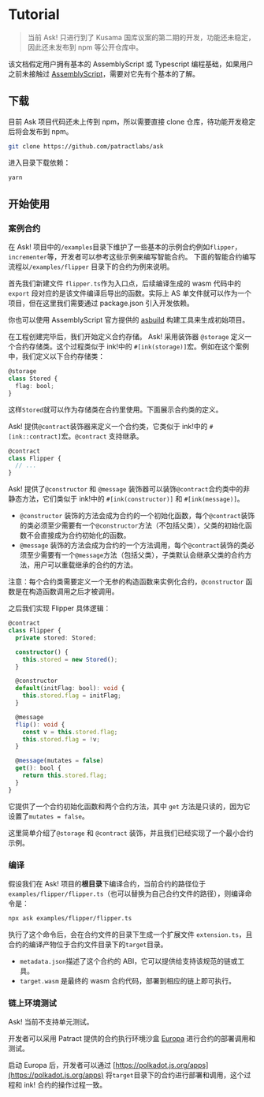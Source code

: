 # Tutorial

> 当前 Ask! 只进行到了 Kusama 国库议案的第二期的开发，功能还未稳定，因此还未发布到 npm 等公开仓库中。

该文档假定用户拥有基本的 AssemblyScript 或 Typescript 编程基础，如果用户之前未接触过 [AssemblyScript](https://www.assemblyscript.org/)，需要对它先有个基本的了解。

## 下载

目前 Ask 项目代码还未上传到 npm，所以需要直接 clone 仓库，待功能开发稳定后将会发布到 npm。

```bash
git clone https://github.com/patractlabs/ask
```

进入目录下载依赖：

```bash
yarn
```

## 开始使用

### 案例合约

在 Ask! 项目中的`/examples`目录下维护了一些基本的示例合约例如`flipper`，`incrementer`等，开发者可以参考这些示例来编写智能合约。
下面的智能合约编写流程以`/examples/flipper` 目录下的合约为例来说明。

首先我们新建文件 `flipper.ts`作为入口点，后续编译生成的 wasm 代码中的 `export` 段对应的是该文件编译后导出的函数。实际上 AS 单文件就可以作为一个项目，但在这里我们需要通过 package.json 引入开发依赖。

<!-- TODO：需要编写包发布后的项目流程 -->
<!-- 就像JS/TS项目那样， -->

你也可以使用 AssemblyScript 官方提供的 [asbuild](https://github.com/AssemblyScript/asbuild/) 构建工具来生成初始项目。

在工程创建完毕后，我们开始定义合约存储。
Ask! 采用装饰器 `@storage` 定义一个合约存储类。这个过程类似于 ink!中的 `#[ink(storage)]`宏。例如在这个案例中，我们定义以下合约存储类：

```ts
@storage
class Stored {
  flag: bool;
}
```

这样`Stored`就可以作为存储类在合约里使用。下面展示合约类的定义。

Ask! 提供`@contract`装饰器来定义一个合约类，它类似于 ink!中的 `#[ink::contract]`宏。`@contract` 支持继承。

```ts
@contract
class Flipper {
  // ...
}
```

Ask! 提供了`@constructor` 和 `@message` 装饰器可以装饰`@contract`合约类中的非静态方法，它们类似于 ink!中的 `#[ink(constructor)]` 和 `#[ink(message)]`。

- `@constructor` 装饰的方法会成为合约的一个初始化函数，每个`@contract`装饰的类必须至少需要有一个`@constructor`方法（不包括父类），父类的初始化函数不会直接成为合约初始化的函数。
- `@message` 装饰的方法会成为合约的一个方法调用，每个`@contract`装饰的类必须至少需要有一个`@message`方法（包括父类），子类默认会继承父类的合约方法，用户可以重载继承的合约的方法。

注意：每个合约类需要定义一个无参的构造函数来实例化合约，`@constructor` 函数是在构造函数调用之后才被调用。

<!-- TODO: 增加 @ignore 装饰器 -->

之后我们实现 Flipper 具体逻辑：

```ts
@contract
class Flipper {
  private stored: Stored;

  constructor() {
    this.stored = new Stored();
  }

  @constructor
  default(initFlag: bool): void {
    this.stored.flag = initFlag;
  }

  @message
  flip(): void {
    const v = this.stored.flag;
    this.stored.flag = !v;
  }

  @message(mutates = false)
  get(): bool {
    return this.stored.flag;
  }
}
```

它提供了一个合约初始化函数和两个合约方法，其中 `get` 方法是只读的，因为它设置了`mutates = false`。

这里简单介绍了`@storage` 和 `@contract` 装饰，并且我们已经实现了一个最小合约示例。

### 编译

假设我们在 Ask! 项目的**根目录**下编译合约，当前合约的路径位于`examples/flipper/flipper.ts`（也可以替换为自己合约文件的路径），则编译命令是：

```bash
npx ask examples/flipper/flipper.ts
```

执行了这个命令后，会在合约文件的目录下生成一个扩展文件 `extension.ts`，且合约的编译产物位于合约文件目录下的`target`目录。

- `metadata.json`描述了这个合约的 ABI，它可以提供给支持该规范的链或工具。
- `target.wasm` 是最终的 wasm 合约代码，部署到相应的链上即可执行。

### 链上环境测试

Ask! 当前不支持单元测试。

开发者可以采用 Patract 提供的合约执行环境沙盒 [Europa](../europa/introduction.md) 进行合约的部署调用和测试。

启动 Europa 后，开发者可以通过 [https://polkadot.js.org/apps](https://polkadot.js.org/apps) 将`target`目录下的合约进行部署和调用，这个过程和 ink! 合约的操作过程一致。
